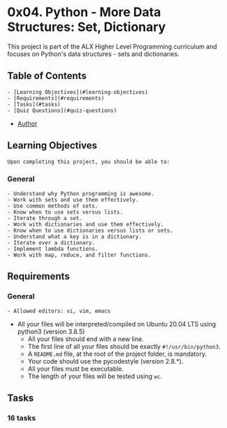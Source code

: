 # 0x04. Python - More Data Structures: Set, Dictionary

This project is part of the ALX Higher Level Programming curriculum and focuses on Python's data structures - sets and dictionaries.

## Table of Contents

	- [Learning Objectives](#learning-objectives)
	- [Requirements](#requirements)
	- [Tasks](#tasks)
	- [Quiz Questions](#quiz-questions)
- [Author](#author)

## Learning Objectives

	Upon completing this project, you should be able to:

### General

	- Understand why Python programming is awesome.
	- Work with sets and use them effectively.
	- Use common methods of sets.
	- Know when to use sets versus lists.
	- Iterate through a set.
	- Work with dictionaries and use them effectively.
	- Know when to use dictionaries versus lists or sets.
	- Understand what a key is in a dictionary.
	- Iterate over a dictionary.
	- Implement lambda functions.
	- Work with map, reduce, and filter functions.

## Requirements

### General

	- Allowed editors: vi, vim, emacs
- All your files will be interpreted/compiled on Ubuntu 20.04 LTS using python3 (version 3.8.5)
	- All your files should end with a new line.
	- The first line of all your files should be exactly `#!/usr/bin/python3`.
	- A `README.md` file, at the root of the project folder, is mandatory.
	- Your code should use the pycodestyle (version 2.8.*).
	- All your files must be executable.
	- The length of your files will be tested using `wc`.

## Tasks

### 16 tasks
